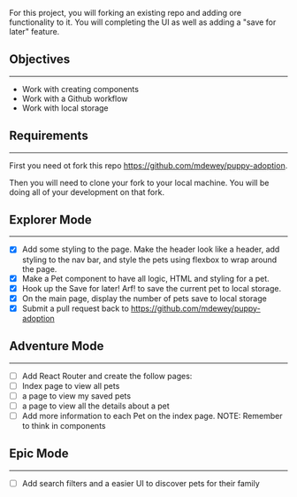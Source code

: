 For this project, you will forking an existing repo and adding ore functionality to it. You will completing the UI as well as adding a "save for later" feature.

## Objectives

---

- Work with creating components
- Work with a Github workflow
- Work with local storage

## Requirements

---

First you need ot fork this repo https://github.com/mdewey/puppy-adoption.

Then you will need to clone your fork to your local machine. You will be doing all of your development on that fork.

## Explorer Mode

---

- [x] Add some styling to the page. Make the header look like a header, add styling to the nav bar, and style the pets using flexbox to wrap around the page.
- [x] Make a Pet component to have all logic, HTML and styling for a pet.
- [x] Hook up the Save for later! Arf! to save the current pet to local storage.
- [x] On the main page, display the number of pets save to local storage
- [x] Submit a pull request back to https://github.com/mdewey/puppy-adoption

## Adventure Mode

---

- [ ] Add React Router and create the follow pages:
- [ ] Index page to view all pets
- [ ] a page to view my saved pets
- [ ] a page to view all the details about a pet
- [ ] Add more information to each Pet on the index page.
      NOTE: Remember to think in components

## Epic Mode

---

- [ ] Add search filters and a easier UI to discover pets for their family
